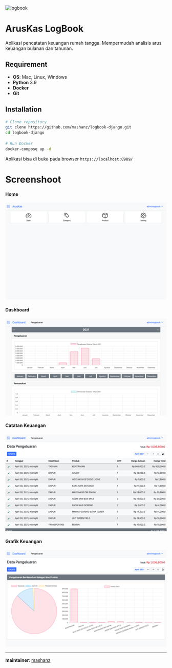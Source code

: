 ![logbook](https://user-images.githubusercontent.com/9214059/138811707-abce8f65-4209-483a-a18a-e67ade70216a.png)

# ArusKas LogBook
Aplikasi pencatatan keuangan rumah tangga. Mempermudah analisis arus keuangan bulanan dan tahunan.

## Requirement
- __OS__: Mac, Linux, Windows
- __Python__ 3.9
- __Docker__
- __Git__

## Installation
```sh
# Clone repository
git clone https://github.com/mashanz/logbook-django.git
cd logbook-django

# Run Docker
docker-compose up -d
```
Aplikasi bisa di buka pada browser `https://localhost:8989/`

# Screenshoot

#### Home
![Aplikasi Keuangan](docs/1.png)
#### Dashboard
![Aplikasi Keuangan](docs/2.png)
#### Catatan Keuangan
![Aplikasi Keuangan](docs/3.png)
#### Grafik Keuangan
![Aplikasi Keuangan](docs/4.png)

<hr/>

__maintainer__:  [mashanz](https://github.com/mashanz)
